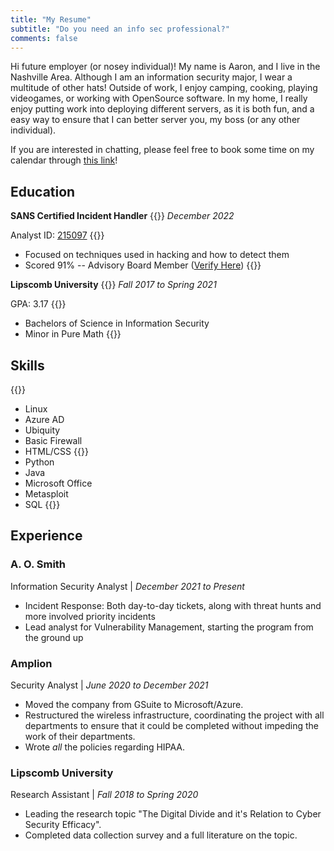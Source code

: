 ```yaml
---
title: "My Resume"
subtitle: "Do you need an info sec professional?"
comments: false
---
```


Hi future employer (or nosey individual)! My name is Aaron, and I live in the Nashville Area. Although I am an information security major, I wear a multitude of other hats! Outside of work, I enjoy camping, cooking, playing videogames, or working with OpenSource software. In my home, I really enjoy putting work into deploying different servers, as it is both fun, and a easy way to ensure that I can better server you, my boss (or any other individual).

If you are interested in chatting, please feel free to book some time on my calendar through [this link](https://www.calendar.com/aarons-workspace/)!


## Education
**SANS Certified Incident Handler**
{{<columns>}}
*December 2022*

Analyst ID: [215097](https://www.giac.org/certified-professional/Aaron-Thompson/215097)
{{<column>}}
- Focused on techniques used in hacking and how to detect them
- Scored 91% -- Advisory Board Member ([Verify Here](https://www.credly.com/earner/earned/badge/0326d9ab-6aa1-45e1-96a6-7adac1076728))
{{<endcolumns>}}

**Lipscomb University**
{{<columns>}}
*Fall 2017 to Spring 2021*

GPA: 3.17
{{<column>}}
- Bachelors of Science in Information Security
- Minor in Pure Math
{{<endcolumns>}}

## Skills
{{<columns>}}
- Linux
- Azure AD
- Ubiquity
- Basic Firewall
- HTML/CSS
{{<column>}}
- Python
- Java
- Microsoft Office
- Metasploit
- SQL
{{<endcolumns>}}

## Experience

### A. O. Smith

Information Security Analyst | *December 2021 to Present*
- Incident Response: Both day-to-day tickets, along with threat hunts and more involved priority incidents
- Lead analyst for Vulnerability Management, starting the program from the ground up

### Amplion
Security Analyst | *June 2020 to December 2021*
- Moved the company from GSuite to Microsoft/Azure.
- Restructured the wireless infrastructure, coordinating the project with all departments to ensure that it could be completed without impeding the work of their departments.
- Wrote *all* the policies regarding HIPAA.

### Lipscomb University
Research Assistant | *Fall 2018 to Spring 2020*
- Leading the research topic "The Digital Divide and it's Relation to Cyber Security Efficacy".
- Completed data collection survey and a full literature on the topic.